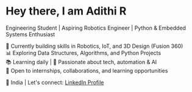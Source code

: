 # Hey there, I am Adithi R
Engineering Student | Aspiring Robotics Engineer | Python & Embedded Systems Enthusiast

🔬 Currently building skills in Robotics, IoT, and 3D Design (Fusion 360)  
📊 Exploring Data Structures, Algorithms, and Python Projects  
📚 Learning daily | 🌱 Passionate about tech, automation & AI  
🚀 Open to internships, collaborations, and learning opportunities

📍 India | Let's connect: [LinkedIn Profile](www.linkedin.com/in/adithi-r-008891298)
